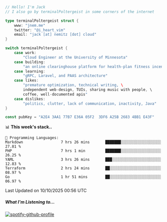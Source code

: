 ```go
// Hello! I'm Jack
// I also go by terminalPoltergeist in some corners of the internet

type terminalPoltergeist struct {
    www: "jnem.me"
    twitter: "@i_heart_vim"
    email: "jack [at] nemitz [dot] cloud"
}

switch terminalPoltergeist {
    case work:
        "Cloud Engineer at the University of Minnesota"
    case building:
        "an online clearinghouse platform for health-plan fitness incentive programs"
    case learning:
        "gRPC, Laravel, and PAAS architecture"
    case likes:
        "premature optimization, technical writing, \
        independent web-design, TUIs, sharing music with people, \
        coffee, well-documented apis"
    case dislikes:
        "politics, clutter, lack of communication, inactivity, Java"
}

const pubKey = "A2E4 3AA1 77B7 E36A 05F2  3DF6 A25B 2683 4BB1 E43F"
```

<!--START_SECTION:waka-->
📊 **This week's stack..** 

```text
💬 Programming Languages: 
Markdown                 7 hrs 26 mins       ███████░░░░░░░░░░░░░░░░░░   27.81 % 
PHP                      7 hrs 1 min         ███████░░░░░░░░░░░░░░░░░░   26.25 % 
YAML                     3 hrs 26 mins       ███░░░░░░░░░░░░░░░░░░░░░░   12.83 % 
Terraform                2 hrs 24 mins       ██░░░░░░░░░░░░░░░░░░░░░░░   08.97 % 
Go                       1 hr 51 mins        ██░░░░░░░░░░░░░░░░░░░░░░░   06.97 % 
```


 Last Updated on 10/10/2025 00:56 UTC
<!--END_SECTION:waka-->

##### What I'm Listening to...

[![spotify-github-profile](https://jnem.me/listening-item?maxAge=2592000)](https://jnem.me/listening)
